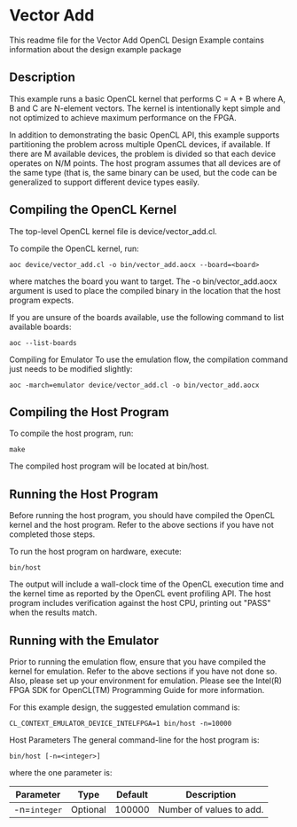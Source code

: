 # Vector Add
This readme file for the Vector Add OpenCL Design Example contains information about the design example package


## Description
This example runs a basic OpenCL kernel that performs C = A + B where A, B and C are N-element vectors. The kernel is intentionally kept simple and not optimized to achieve maximum performance on the FPGA.

In addition to demonstrating the basic OpenCL API, this example supports partitioning the problem across multiple OpenCL devices, if available. If there are M available devices, the problem is divided so that each device operates on N/M points. The host program assumes that all devices are of the same type (that is, the same binary can be used, but the code can be generalized to support different device types easily.

## Compiling the OpenCL Kernel
The top-level OpenCL kernel file is device/vector_add.cl.

To compile the OpenCL kernel, run:
```
aoc device/vector_add.cl -o bin/vector_add.aocx --board=<board>
```
where <board> matches the board you want to target. The -o bin/vector_add.aocx argument is used to place the compiled binary in the location that the host program expects.

If you are unsure of the boards available, use the following command to list available boards:
```
aoc --list-boards
```

Compiling for Emulator
To use the emulation flow, the compilation command just needs to be modified slightly:
```
aoc -march=emulator device/vector_add.cl -o bin/vector_add.aocx
```

## Compiling the Host Program
To compile the host program, run:
```
make
```

The compiled host program will be located at bin/host.

## Running the Host Program
Before running the host program, you should have compiled the OpenCL kernel and the host program. Refer to the above sections if you have not completed those steps.

To run the host program on hardware, execute:
```
bin/host
```

The output will include a wall-clock time of the OpenCL execution time and the kernel time as reported by the OpenCL event profiling API. The host program includes verification against the host CPU, printing out "PASS" when the results match.

## Running with the Emulator
Prior to running the emulation flow, ensure that you have compiled the kernel for emulation. Refer to the above sections if you have not done so. Also, please set up your environment for emulation. Please see the Intel(R) FPGA SDK for OpenCL(TM) Programming Guide for more information.

For this example design, the suggested emulation command is:
```
CL_CONTEXT_EMULATOR_DEVICE_INTELFPGA=1 bin/host -n=10000
```

Host Parameters
The general command-line for the host program is:
```
bin/host [-n=<integer>]
```

where the one parameter is:

Parameter|Type|Default|Description
|---|---|---|---|
-n=`integer`|Optional|100000|Number of values to add.